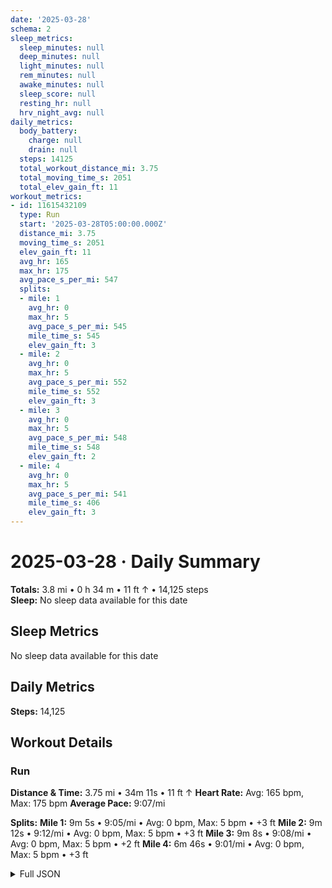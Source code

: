 ```yaml
---
date: '2025-03-28'
schema: 2
sleep_metrics:
  sleep_minutes: null
  deep_minutes: null
  light_minutes: null
  rem_minutes: null
  awake_minutes: null
  sleep_score: null
  resting_hr: null
  hrv_night_avg: null
daily_metrics:
  body_battery:
    charge: null
    drain: null
  steps: 14125
  total_workout_distance_mi: 3.75
  total_moving_time_s: 2051
  total_elev_gain_ft: 11
workout_metrics:
- id: 11615432109
  type: Run
  start: '2025-03-28T05:00:00.000Z'
  distance_mi: 3.75
  moving_time_s: 2051
  elev_gain_ft: 11
  avg_hr: 165
  max_hr: 175
  avg_pace_s_per_mi: 547
  splits:
  - mile: 1
    avg_hr: 0
    max_hr: 5
    avg_pace_s_per_mi: 545
    mile_time_s: 545
    elev_gain_ft: 3
  - mile: 2
    avg_hr: 0
    max_hr: 5
    avg_pace_s_per_mi: 552
    mile_time_s: 552
    elev_gain_ft: 3
  - mile: 3
    avg_hr: 0
    max_hr: 5
    avg_pace_s_per_mi: 548
    mile_time_s: 548
    elev_gain_ft: 2
  - mile: 4
    avg_hr: 0
    max_hr: 5
    avg_pace_s_per_mi: 541
    mile_time_s: 406
    elev_gain_ft: 3
---
```

# 2025-03-28 · Daily Summary
**Totals:** 3.8 mi • 0 h 34 m • 11 ft ↑ • 14,125 steps  
**Sleep:** No sleep data available for this date

## Sleep Metrics
No sleep data available for this date

## Daily Metrics
**Steps:** 14,125

## Workout Details
### Run
**Distance & Time:** 3.75 mi • 34m 11s • 11 ft ↑
**Heart Rate:** Avg: 165 bpm, Max: 175 bpm
**Average Pace:** 9:07/mi

**Splits:**
**Mile 1:** 9m 5s • 9:05/mi • Avg: 0 bpm, Max: 5 bpm • +3 ft
**Mile 2:** 9m 12s • 9:12/mi • Avg: 0 bpm, Max: 5 bpm • +3 ft
**Mile 3:** 9m 8s • 9:08/mi • Avg: 0 bpm, Max: 5 bpm • +2 ft
**Mile 4:** 6m 46s • 9:01/mi • Avg: 0 bpm, Max: 5 bpm • +3 ft


<details>
<summary>Full JSON</summary>

```json
{
  "date": "2025-03-28",
  "schema": 2,
  "sleep_metrics": {
    "sleep_minutes": null,
    "deep_minutes": null,
    "light_minutes": null,
    "rem_minutes": null,
    "awake_minutes": null,
    "sleep_score": null,
    "resting_hr": null,
    "hrv_night_avg": null
  },
  "daily_metrics": {
    "body_battery": {
      "charge": null,
      "drain": null
    },
    "steps": 14125,
    "total_workout_distance_mi": 3.75,
    "total_moving_time_s": 2051,
    "total_elev_gain_ft": 11
  },
  "workout_metrics": [
    {
      "id": 11615432109,
      "type": "Run",
      "start": "2025-03-28T05:00:00.000Z",
      "distance_mi": 3.75,
      "moving_time_s": 2051,
      "elev_gain_ft": 11,
      "avg_hr": 165,
      "max_hr": 175,
      "avg_pace_s_per_mi": 547,
      "splits": [
        {
          "mile": 1,
          "avg_hr": 0,
          "max_hr": 5,
          "avg_pace_s_per_mi": 545,
          "mile_time_s": 545,
          "elev_gain_ft": 3
        },
        {
          "mile": 2,
          "avg_hr": 0,
          "max_hr": 5,
          "avg_pace_s_per_mi": 552,
          "mile_time_s": 552,
          "elev_gain_ft": 3
        },
        {
          "mile": 3,
          "avg_hr": 0,
          "max_hr": 5,
          "avg_pace_s_per_mi": 548,
          "mile_time_s": 548,
          "elev_gain_ft": 2
        },
        {
          "mile": 4,
          "avg_hr": 0,
          "max_hr": 5,
          "avg_pace_s_per_mi": 541,
          "mile_time_s": 406,
          "elev_gain_ft": 3
        }
      ]
    }
  ]
}
```
</details>
